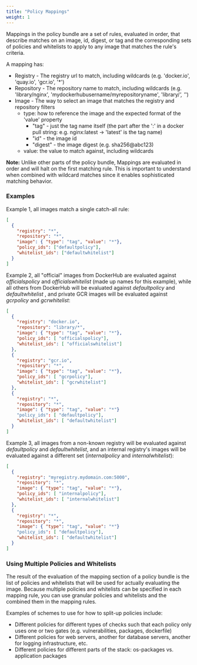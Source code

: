 ```yaml
---
title: "Policy Mappings"
weight: 1
---
```


Mappings in the policy bundle are a set of rules, evaluated in order, that describe matches on an image, id, digest, or tag and the corresponding sets of policies and whitelists to apply to any image that matches the rule's criteria.

A mapping has:

- Registry - The registry url to match, including wildcards (e.g. 'docker.io', 'quay.io', 'gcr.io', '*')
- Repository - The repository name to match, including wildcards (e.g. 'library/nginx', 'mydockerhubusername/myrepositoryname', 'library/*', '*')
- Image - The way to select an image that matches the registry and repository filters
    - type: how to reference the image and the expected format of the 'value' property
        - "tag" - just the tag name itself (the part after the ':' in a docker pull string: e.g. nginx:latest -> 'latest' is the tag name)
        - "id" - the image id
        - "digest" - the image digest (e.g. sha256@abc123)
    - value: the value to match against, including wildcards

**Note:** Unlike other parts of the policy bundle, Mappings are evaluated in order and will halt on the first matching rule. This is important to understand when combined with wildcard matches since it enables sophisticated matching behavior.

### Examples

Example 1, all images match a single catch-all rule:

```JSON
[
  {
    "registry": "*",
    "repository": "*",
    "image": { "type": "tag", "value": "*"},
    "policy_ids": ["defaultpolicy"],
    "whitelist_ids": ["defaultwhitelist"]
  }
]
```

Example 2, all "official" images from DockerHub are evaluated against *officialspolicy* and *officialswhitelist* (made up names for this example), while all others from DockerHub will be evaluated against *defaultpolicy* and *defaultwhitelist* , and private GCR images will be evaluated against *gcrpolicy* and *gcrwhitelist*:

```JSON
[
  {
    "registry": "docker.io",
    "repository": "library/*",
    "image": { "type": "tag", "value": "*"},
    "policy_ids": [ "officialspolicy"],
    "whitelist_ids": [ "officialswhitelist"]
  },
  {
    "registry": "gcr.io",
    "repository": "*",
    "image": { "type": "tag", "value": "*"},
    "policy_ids": [ "gcrpolicy"],
    "whitelist_ids": [ "gcrwhitelist"]
  },
  {
    "registry": "*",
    "repository": "*",
    "image": { "type": "tag", "value": "*"}
    "policy_ids": [ "defaultpolicy"],
    "whitelist_ids": [ "defaultwhitelist"]
  }
]
```

Example 3, all images from a non-known registry will be evaluated against *defaultpolicy* and *defaultwhitelist*, and an internal registry's images will be evaluated against a different set (*internalpolicy* and *internalwhitelist*):

```JSON
[
  {
    "registry": "myregistry.mydomain.com:5000",
    "repository": "*",
    "image": { "type": "tag", "value": "*"},
    "policy_ids": [ "internalpolicy"],
    "whitelist_ids": [ "internalwhitelist"]
  },
  {
    "registry": "*",
    "repository": "*",
    "image": { "type": "tag", "value": "*"}
    "policy_ids": [ "defaultpolicy"],
    "whitelist_ids": [ "defaultwhitelist"]
  }
]
```

### Using Multiple Policies and Whitelists

The result of the evaluation of the mapping section of a policy bundle is the list of policies and whitelists that will be used for actually evaluating the image. Because multiple policies and whitelists can be specified in each mapping rule, you can use granular policies and whitelists and the combined them in the mapping rules. 

Examples of schemes to use for how to split-up policies include:

- Different policies for different types of checks such that each policy only uses one or two gates (e.g. vulnerabilities, packages, dockerfile)
- Different policies for web servers, another for database servers, another for logging infrastructure, etc.
- Different policies for different parts of the stack: os-packages vs. application packages






